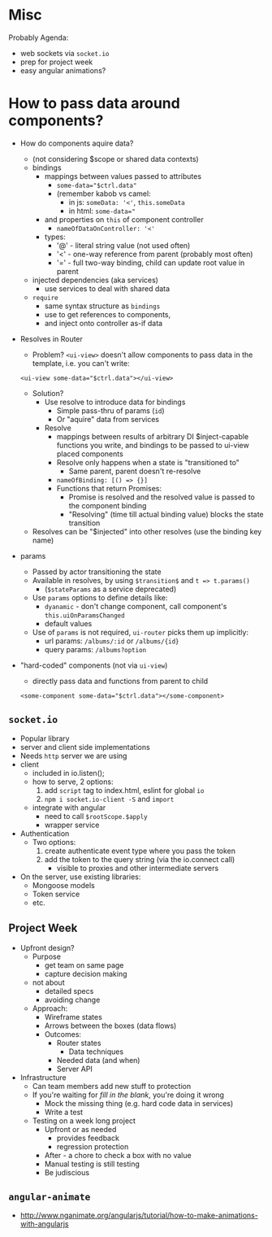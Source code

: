 # Misc

Probably Agenda:
* web sockets via `socket.io`
* prep for project week
* easy angular animations?

# How to pass data around components?

* How do components aquire data?
    * (not considering $scope or shared data contexts)
    * bindings
        * mappings between values passed to attributes 
            * `some-data="$ctrl.data"`
            * (remember kabob vs camel:
                * in js: `someData: '<'`, `this.someData`
                * in html: `some-data="`
        * and properties on `this` of component controller
            * `nameOfDataOnController: '<'`
        * types:
            * '@' - literal string value (not used often)
            * '<' - one-way reference from parent (probably most often)
            * '=' - full two-way binding, child can update 
            root value in parent
    * injected dependencies (aka services)
        * use services to deal with shared data
    * `require`
        * same syntax structure as `bindings`
        * use to get references to components,
        * and inject onto controller as-if data
* Resolves in Router
    * Problem? `<ui-view>` doesn't allow components to pass
    data in the template, i.e. you can't write:
    ```
    <ui-view some-data="$ctrl.data"></ui-view>
    ```
    * Solution?
        * Use resolve to introduce data for bindings
            * Simple pass-thru of params (`id`)
            * Or "aquire" data from services
        * Resolve
            * mappings between results of arbitrary 
            DI $inject-capable functions
            you write, and bindings to be passed to ui-view 
            placed components 
            * Resolve only happens when a state is "transitioned to"
                * Same parent, parent doesn't re-resolve
            * `nameOfBinding: [() => {}]`
            * Functions that return Promises:
                * Promise is resolved and the resolved value
                is passed to the component binding
                * "Resolving" (time till actual binding value) 
                blocks the state transition 
    * Resolves can be "$injected" into other resolves (use the binding 
    key name)
* params
    * Passed by actor transitioning the state
    * Available in resolves, by using `$transition$` and 
    `t => t.params()`
        * (`$stateParams` as a service deprecated)
    * Use `params` options to define details like:
        * `dyanamic` - don't change component, call component's
        `this.uiOnParamsChanged`
        * default values
    * Use of `params` is not required, `ui-router` picks them
    up implicitly:
        * url params: `/albums/:id` or `/albums/{id}`
        * query params: `/albums?option`

* "hard-coded" components (not via `ui-view`)
    * directly pass data and functions from parent to child
    ```
    <some-component some-data="$ctrl.data"></some-component>
    ```

## `socket.io`
* Popular library
* server and client side implementations
* Needs `http` server we are using
* client
    * included in io.listen();
    * how to serve, 2 options:
        1. add `script` tag to index.html, eslint for global `io`
        2. `npm i socket.io-client -S` and `import`
    * integrate with angular
        * need to call `$rootScope.$apply`
        * wrapper service
* Authentication
    * Two options:
        1. create authenticate event type where you pass the token
        2. add the token to the query string (via the io.connect call)
            * visible to proxies and other intermediate servers
* On the server, use existing libraries:
    * Mongoose models
    * Token service
    * etc.

## Project Week
* Upfront design?
    * Purpose
        * get team on same page
        * capture decision making
    * not about
        * detailed specs
        * avoiding change
    * Approach:
        * Wireframe states
        * Arrows between the boxes (data flows)
        * Outcomes:
            * Router states
                * Data techniques
            * Needed data (and when)
            * Server API
* Infrastructure
    * Can team members add new stuff to protection
    * If you're waiting for _fill in the blank_, you're doing it wrong
        * Mock the missing thing (e.g. hard code data in services)
        * Write a test
    * Testing on a week long project
        * Upfront or as needed
            * provides feedback
            * regression protection
        * After - a chore to check a box with no value
        * Manual testing is still testing
        * Be judiscious


## `angular-animate`

* http://www.nganimate.org/angularjs/tutorial/how-to-make-animations-with-angularjs
